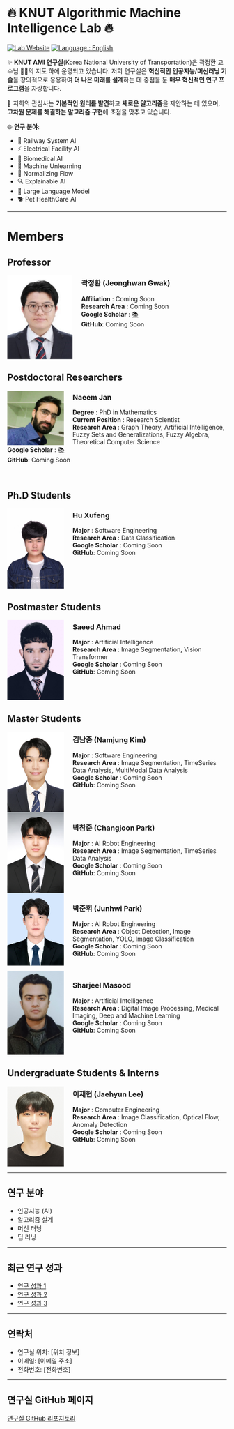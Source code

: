 # 🔥 KNUT Algorithmic Machine Intelligence Lab 🔥
[![Lab Website](https://img.shields.io/badge/Visit%20Lab%20Website-0085ff?style=for-the-badge&logo=googlechrome&logoColor=white)](https://sites.google.com/site/gistaimi/home) [![Language : English](https://img.shields.io/badge/Change%20Language%20to%20English-ff4500?style=for-the-badge&logo=googletranslate&logoColor=white)](./README_EN.md)

✨ **KNUT AMI 연구실**(Korea National University of Transportation)은 곽정환 교수님 👨‍🏫의 지도 하에 운영되고 있습니다. 저희 연구실은 **혁신적인 인공지능/머신러닝 기술**을 창의적으로 응용하여 **더 나은 미래를 설계**하는 데 중점을 둔 **매우 혁신적인 연구 프로그램**을 자랑합니다.

🎯 저희의 관심사는 **기본적인 원리를 발견**하고 **새로운 알고리즘**을 제안하는 데 있으며, **고차원 문제를 해결하는 알고리즘 구현**에 초점을 맞추고 있습니다.

🌐 **연구 분야**:
- 🚆 Railway System AI
- ⚡ Electrical Facility AI
- 🧬 Biomedical AI
- 🧠 Machine Unlearning
- 🔄 Normalizing Flow
- 🔍 Explainable AI
- 📝 Large Language Model
- 🐕 Pet HealthCare AI
  
---

# Members

## Professor
<img src="./members/교수님_증명사진.png" width="150" align="left" style="margin-right: 20px; vertical-align: top; border: none;" />

<h3>곽정환 (Jeonghwan Gwak)</h3>  

**Affiliation** : Coming Soon  
**Research Area** : Coming Soon  
**Google Scholar** : [📚](https://scholar.google.co.kr/citations?hl=ko&user=S4f2ALkAAAAJ)  
**GitHub**: Coming Soon  

<br clear="left"/>

## Postdoctoral Researchers
<img src="./members/NaeemJan.png" width="130" align="left" style="margin-right: 20px; vertical-align: top; border: none;" />

<h3>Naeem Jan</h3>  

**Degree** : PhD in Mathematics  
**Current Position** : Research Scientist  
**Research Area** : Graph Theory, Artificial Intelligence, Fuzzy Sets and Generalizations, Fuzzy Algebra, Theoretical Computer Science  
**Google Scholar** : [📚](https://scholar.google.com/citations?user=N1p49AgAAAAJ&hl=en)  
**GitHub**: Coming Soon  

<br clear="left"/>

## Ph.D Students
<img src="./members/Hu Xufeng.jpg" width="130" align="left" style="margin-right: 20px; vertical-align: top; border: none;" />

<h3>Hu Xufeng</h3>  

**Major** : Software Engineering  
**Research Area** : Data Classification  
**Google Scholar** : Coming Soon  
**GitHub**: Coming Soon  

<br clear="left"/>

## Postmaster Students

<img src="./members/Saeed.jpg" width="130" align="left" style="margin-right: 20px; vertical-align: top; border: none;" />

<h3>Saeed Ahmad</h3>  

**Major** : Artificial Intelligence  
**Research Area** : Image Segmentation, Vision Transformer  
**Google Scholar** : Coming Soon  
**GitHub**: Coming Soon  

<br clear="left"/>

## Master Students

<img src="./members/김남중.png" width="130" align="left" style="margin-right: 20px; vertical-align: top; border: none;" />

<h3>김남중 (Namjung Kim)</h3>  

**Major** : Software Engineering  
**Research Area** : Image Segmentation, TimeSeries Data Analysis, MultiModal Data Analysis  
**Google Scholar** : Coming Soon  
**GitHub**: Coming Soon  

<br clear="left"/>

<img src="./members/박창준.png" width="130" align="left" style="margin-right: 20px; vertical-align: top; border: none;" />

<h3>박창준 (Changjoon Park)</h3>  

**Major** : AI Robot Engineering  
**Research Area** : Image Segmentation, TimeSeries Data Analysis  
**Google Scholar** : Coming Soon  
**GitHub**: Coming Soon  

<br clear="left"/>

<img src="./members/박준휘-objectdetection@kakao.jpg" width="130" align="left" style="margin-right: 20px; vertical-align: top; border: none;" />

<h3>박준휘 (Junhwi Park)</h3>  

**Major** : AI Robot Engineering  
**Research Area** : Object Detection, Image Segmentation, YOLO, Image Classification  
**Google Scholar** : Coming Soon  
**GitHub**: Coming Soon  

<br clear="left"/>

<img src="./members/Sharjeel.png" width="130" align="left" style="margin-right: 20px; vertical-align: top; border: none;" />

<h3>Sharjeel Masood</h3>  

**Major** : Artificial Intelligence  
**Research Area** : Digital Image Processing, Medical Imaging, Deep and Machine Learning  
**Google Scholar** : Coming Soon  
**GitHub**: Coming Soon  

<br clear="left"/>

## Undergraduate Students & Interns
<img src="./members/이재현.png" width="130" align="left" style="margin-right: 20px; vertical-align: top; border: none;" />

<h3>이재현 (Jaehyun Lee)</h3>  

**Major** : Computer Engineering  
**Research Area** : Image Classification, Optical Flow, Anomaly Detection  
**Google Scholar** : Coming Soon  
**GitHub**: Coming Soon  

<br clear="left"/>

---

## 연구 분야

- 인공지능 (AI)
- 알고리즘 설계
- 머신 러닝
- 딥 러닝

---

## 최근 연구 성과

- [연구 성과 1](링크를_넣으세요)
- [연구 성과 2](링크를_넣으세요)
- [연구 성과 3](링크를_넣으세요)

---

## 연락처

- 연구실 위치: [위치 정보]
- 이메일: [이메일 주소]
- 전화번호: [전화번호]

---

## 연구실 GitHub 페이지
[연구실 GitHub 리포지토리](링크를_넣으세요)
